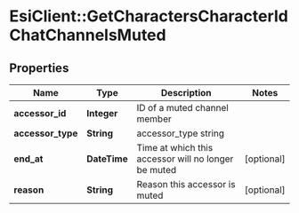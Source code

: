 # EsiClient::GetCharactersCharacterIdChatChannelsMuted

## Properties
Name | Type | Description | Notes
------------ | ------------- | ------------- | -------------
**accessor_id** | **Integer** | ID of a muted channel member | 
**accessor_type** | **String** | accessor_type string | 
**end_at** | **DateTime** | Time at which this accessor will no longer be muted | [optional] 
**reason** | **String** | Reason this accessor is muted | [optional] 


